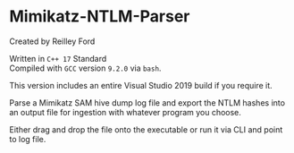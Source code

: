 # Mimikatz-NTLM-Parser
Created by Reilley Ford

Written in `C++ 17` Standard  
Compiled with `GCC` version `9.2.0` via `bash`.

This version includes an entire Visual Studio 2019 build if you require it. 

Parse a Mimikatz SAM hive dump log file and export the NTLM hashes into an output file for ingestion with whatever program you choose.   

Either drag and drop the file onto the executable or run it via CLI and point to log file. 
